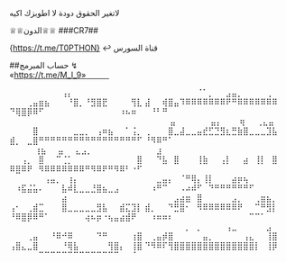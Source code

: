لاتغير الحقوق دودة لا اطوبزك اكيه

♕♕الدون♕♕
###CR7##

{https://t.me/T0PTHON} ↩ قناة السورس

##حساب المبرمج ↯              
«https://t.me/M_I_9»⠀⠀⠀⠀


⠀⠀⠀⠀⠀⠀⠀⠀⠀⢠⡄⠀⠀⠀⠀⠀⠀⠀⠀⠀⠀⠀⠀
⠀⠀⠀⠀⠀⠀⠀⠀⠀⠈⠁⡀⠀⠀⣠⣤⡀⠀⠀⠀⠀⢀⠀
⠀⠀⠀⢀⣤⣶⣦⠀⠀⠀⠘⣿⡀⠘⣻⣿⣟⠀⠀⠀⠀⢻⣇
⣼⠀⠀⢾⣿⣤⠹⠿⠿⠿⠿⠿⠿⠿⠟⠛⠿⠿⠿⠿⠿⠿⠿
⠙⢿⣿⡿⠿⠋⠀⠀⠀⠀⠀⠀⠀⠀⠀⠀⠀⠀⠀⠰⠦⠶⠀
⠀⠘⠃⠛⠀⠀⠀⠀⠀⠀⠀⠀⠀⠀⠀⠀⠀⠀⠀⠀⠀⠀⠀
⠀⠀
⠀⠀⠀⠀⠀⠀⠀⠀⠀⠀⠀⠀⠀⠀⠀⠀⠀⠀⠀⠀⠀⠀ ⠀
⠀⠀⠀⠀⣤⠀⠀⠀⠀⠀⠀⣤⡄⠀⠀⠀⢶⠀⠀⢀⣄⣤⠀
⠀⠀⠀⠀⣿⠀⠀⠀⠀⠀⠀⣀⣀⡀⠀⢠⠶⣦⠀⠀⠁⢨⡀
⢀⠀⠀⠀⣿⣀⣼⣀⣀⣤⣞⣋⣙⣻⣆⣛⣷⣿⣀⣀⣀⣹⣧
⣾⡀⠀⣀⣿⠛⠛⠛⠛⠛⠛⠛⠛⠛⠛⠛⠛⠛⠛⠛⠛⠛⠋
⠘⠻⠿⠛⠁⠀⠀⠀⠀⠀⠀⠀⠀⠀⠀⠀⠀⠀⠀⠀⠀⠀⠀
⠀⠀⠀
⠀⢰⣦⠀⠀⣤⠀⠀⣄⣠⡀⠀⠀⠀⠀⠀⠀⠀⠀⠀⠀⠀⣰
⠀⠀⢠⡀⠀⣿⠀⠀⠉⢈⡁⠀⠀⠀⠀⠀⠀⠀⠀⠀⠀⠀⣿
⠀⠀⠙⣧⠀⣿⠀⠀⠀⢸⣷⠀⠀⢠⡇⠀⠀⣴⠀⢸⡇⠀⣿
⠿⣿⠿⠟⠀⠻⠿⠿⠿⠿⠿⠿⠿⠛⠻⠿⠟⠛⠻⠿⠃⠐⠋
⠀⠀⠀⠀⠀⠀⠀⠀⠀⠀⠀⠀⠀⠀⠀⠀⠀⠀⠀⠀⠀⠀
⠀⠀⠀⠀⠀⠀⢠⣤⡀⠀⢰⡄⠀⠀⠀⠀⠀⠀⠀⠀⠀⠀⠀
⠀⠀⣀⣤⡄⠀⠈⠛⢿⡄⢸⡇⠀⠀⠀⣴⡶⢦⠀⠀⠀⠀⠀
⠀⠰⣯⣬⣥⠄⠀⠀⠀⣧⠾⣇⣀⣀⣘⣿⣦⣀⣠⠀⠀⠀⠀
⠀⠰⠛⠉⠀⠀⠠⠴⠾⠋⠀⠙⠛⠛⠛⠛⠛⠛⠋⠀⠀⠀⠀
⠀⠀⠀⠀⠀⠀⠀⠀⠀⣴⠀⠀⠀⠀⠀⠀⠀⠀⠀⠀⠀⠀⠀
⠀⠀⠀⠀⠀⣠⣴⣶⠀⣿⠀⠀⠀⠀⠀⣠⡀⠀⠀⢀⣶⣦⡀
⢠⠂⠀⢀⣾⣉⠀⠀⠀⣿⣀⣀⣀⣀⣀⣻⣧⠀⠀⣾⣍⣹⡇
⣾⡀⠀⠀⠙⣛⣿⠂⠀⠻⠿⠿⠿⠿⠿⠿⠟⠀⠀⠉⠛⣻⡇
⠘⠿⣿⡿⠿⠛⠁⠀⠀⠀⠀⠀⠀⢴⠦⡶⠐⢦⣤⣴⣾⠟⠀
⠀⠰⠶⠶⠆⠀⠀⠀⠀⠀⠀⠀⠀⠀⠀⠀⠀⠀⠉⠉⠁⠀⠀
⠀⠀⠀⠀⠀⠀⠀⠀⠀⠀⠀⠀⠀⠀⠀⠀⠀⠀⠀⠀⠀⠀
⠀⠀⠀⠀⠀⠀⠀⠀⡀⠀⡀⠀⠀⠀⠀⢠⣀⠀⠀⠀⠀⠀⣠
⠀⠀⠀⢀⣤⠀⠀⠘⠿⠚⠿⠀⠀⠀⠀⠙⠛⠀⠀⠀⠀⢰⣿
⠀⢀⣤⡾⣿⠀⠀⠀⠀⠀⣤⡀⠀⠀⠀⠀⠀⢠⣄⠀⠀⢸⣿
⢠⣿⣄⣀⣿⠀⠀⠀⠀⠘⢿⣧⠀⠀⠀⠀⠀⢻⣿⡄⠀⢸⣿
⠙⠻⠿⠏⢻⣿⣿⣿⣿⣿⣿⣿⣿⣿⣿⣿⣿⣿⣿⡇⠀⢸⡿
⠀⠀⠀⠀⠀⠉⠉⠉⠉⠉⠉⠉⠉⠉⠉⠉⠉⠉⠉⠀⠀⠈⠀⠀⠀⠀